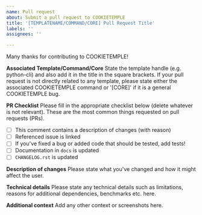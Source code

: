 ```yaml
---
name: Pull request
about: Submit a pull request to COOKIETEMPLE
title: '[TEMPLATENAME/COMMAND/CORE] Pull Request Title'
labels: ''
assignees: ''

---
```


Many thanks for contributing to COOKIETEMPLE!

**Associated Template/Command/Core**
State the template handle (e.g. python-cli) and also add it in the title in the square brackets.
If your pull request is not directly related to any template, please state either the associated COOKIETEMPLE command or '[CORE]' if it is a general COOKIETEMPLE bug.

**PR Checklist**
Please fill in the appropriate checklist below (delete whatever is not relevant). These are the most common things requested on pull requests (PRs).

 - [ ] This comment contains a description of changes (with reason)
 - [ ] Referenced issue is linked
 - [ ] If you've fixed a bug or added code that should be tested, add tests!
 - [ ] Documentation in `docs` is updated
 - [ ] `CHANGELOG.rst` is updated

**Description of changes**
Please state what you've changed and how it might affect the user.

**Technical details**
Please state any technical details such as limitations, reasons for additional dependencies, benchmarks etc. here.

**Additional context**
Add any other context or screenshots here.
